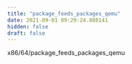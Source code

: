 ```yaml
---
title: "package_feeds_packages_qemu"
date: 2021-09-01 09:29:24.888141
hidden: false
draft: false
---
```


x86/64/package_feeds_packages_qemu


